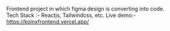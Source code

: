Frontend project in which figma design is converting into code. <br>
Tech Stack :- Reactjs, Tailwindcss, etc.
Live demo:- https://koinxfrontend.vercel.app/
